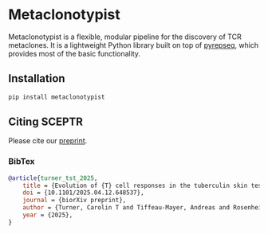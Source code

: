 # Metaclonotypist

Metaclonotypist is a flexible, modular pipeline for the discovery of TCR metaclones. It is a lightweight Python library built on top of [pyrepseq](github.com/andim/pyrepseq), which provides most of the basic functionality.

## Installation

```bash
pip install metaclonotypist
```

## Citing SCEPTR
Please cite our [preprint](https://doi.org/10.1101/2025.04.12.648537).

### BibTex
```bibtex
@article{turner_tst_2025,
	title = {Evolution of {T} cell responses in the tuberculin skin test reveals generalisable Mtb-reactive {T} cell metaclones},
	doi = {10.1101/2025.04.12.648537},
	journal = {biorXiv preprint},
	author = {Turner, Carolin T and Tiffeau-Mayer, Andreas and Rosenheim, Joshua and Chandran, Aneesh and Saxena, Rishika and Zhang, Ping and Jiang, Jana and Berkeley, Michelle and Pang, Flora and Uddin, Imran and Nageswaran, Gayathri and Byrne, Suzanne and Karthikeyan, Akshay and Smidt, Werner and Ogongo, Paul and Byng-Maddick, Rachel and Capocci, Santino and Lipman, Marc and Kunst, Heike and Lozewicz, Stefan and Rasmussen, Veron and Pollara, Gabriele and Knight, Julian C and Leslie, Alasdair and Chain, Benny M and Noursadeghi, Mahdad},
	year = {2025},
}
```
